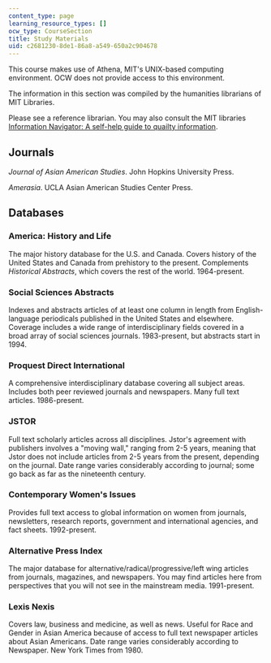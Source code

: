 ```yaml
---
content_type: page
learning_resource_types: []
ocw_type: CourseSection
title: Study Materials
uid: c2681230-8de1-86a8-a549-650a2c904678
---
```


This course makes use of Athena, MIT's UNIX-based computing environment. OCW does not provide access to this environment.

The information in this section was compiled by the humanities librarians of MIT Libraries.

Please see a reference librarian. You may also consult the MIT libraries [Information Navigator: A self-help guide to quailty information](http://libraries.mit.edu/multi/research-guides.html).

Journals
--------

_Journal of Asian American Studies_. John Hopkins University Press.

_Amerasia_. UCLA Asian American Studies Center Press.

Databases
---------

### America: History and Life

The major history database for the U.S. and Canada. Covers history of the United States and Canada from prehistory to the present. Complements _Historical Abstracts_, which covers the rest of the world. 1964-present.

### Social Sciences Abstracts

Indexes and abstracts articles of at least one column in length from English-language periodicals published in the United States and elsewhere. Coverage includes a wide range of interdisciplinary fields covered in a broad array of social sciences journals. 1983-present, but abstracts start in 1994.

### Proquest Direct International

A comprehensive interdisciplinary database covering all subject areas. Includes both peer reviewed journals and newspapers. Many full text articles. 1986-present.

### JSTOR

Full text scholarly articles across all disciplines. Jstor's agreement with publishers involves a "moving wall," ranging from 2-5 years, meaning that Jstor does not include articles from 2-5 years from the present, depending on the journal. Date range varies considerably according to journal; some go back as far as the nineteenth century.

### Contemporary Women's Issues

Provides full text access to global information on women from journals, newsletters, research reports, government and international agencies, and fact sheets. 1992-present.

### Alternative Press Index

The major database for alternative/radical/progressive/left wing articles from journals, magazines, and newspapers. You may find articles here from perspectives that you will not see in the mainstream media. 1991-present.

### Lexis Nexis

Covers law, business and medicine, as well as news. Useful for Race and Gender in Asian America because of access to full text newspaper articles about Asian Americans. Date range varies considerably according to Newspaper. New York Times from 1980.